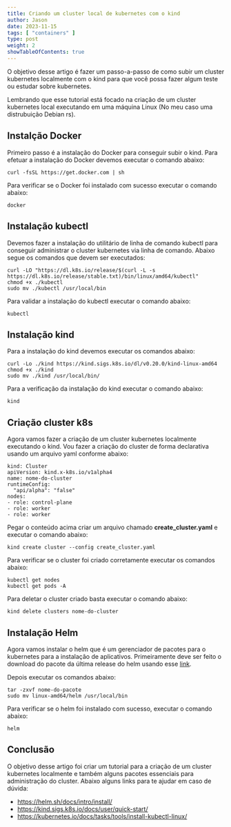 ```yaml
---
title: Criando um cluster local de kubernetes com o kind
author: Jason
date: 2023-11-15
tags: [ "containers" ]
type: post
weight: 2
showTableOfContents: true
---
```

O objetivo desse artigo é fazer um passo-a-passo de como subir um
cluster kubernetes localmente com o kind para que você possa fazer algum
teste ou estudar sobre kubernetes.

Lembrando que esse tutorial está focado na criação de um cluster
kubernetes local executando em uma máquina Linux (No meu caso uma
distrubuição Debian rs).

## Instalção Docker 

Primeiro passo é a instalação do Docker para conseguir subir o kind.
Para efetuar a instalação do Docker devemos executar o comando abaixo:

``` 
curl -fsSL https://get.docker.com | sh
```

Para verificar se o Docker foi instalado com sucesso executar o comando
abaixo:

``` 
docker 
```

## Instalação kubectl 

Devemos fazer a instalação do utilitário de linha de comando kubectl
para conseguir administrar o cluster kubernetes via linha de comando.
Abaixo segue os comandos que devem ser executados:

``` 
curl -LO "https://dl.k8s.io/release/$(curl -L -s https://dl.k8s.io/release/stable.txt)/bin/linux/amd64/kubectl"
chmod +x ./kubectl
sudo mv ./kubectl /usr/local/bin
```

Para validar a instalação do kubectl executar o comando abaixo:

``` 
kubectl
```

## Instalação kind 

Para a instalação do kind devemos executar os comandos abaixo:

``` 
curl -Lo ./kind https://kind.sigs.k8s.io/dl/v0.20.0/kind-linux-amd64
chmod +x ./kind
sudo mv ./kind /usr/local/bin/
```

Para a verificação da instalação do kind executar o comando abaixo:

``` 
kind 
```

## Criação cluster k8s 

Agora vamos fazer a criação de um cluster kubernetes localmente
executando o kind. Vou fazer a criação do cluster de forma declarativa
usando um arquivo yaml conforme abaixo:

``` 
kind: Cluster
apiVersion: kind.x-k8s.io/v1alpha4
name: nome-do-cluster
runtimeConfig:
  "api/alpha": "false"
nodes:
- role: control-plane
- role: worker
- role: worker
```

Pegar o conteúdo acima criar um arquivo chamado **create_cluster.yaml**
e executar o comando abaixo:

``` 
kind create cluster --config create_cluster.yaml
```

Para verificar se o cluster foi criado corretamente executar os comandos
abaixo:

``` 
kubectl get nodes
kubectl get pods -A
```

Para deletar o cluster criado basta executar o comando abaixo:

``` wp-block-code
kind delete clusters nome-do-cluster
```

## Instalação Helm 

Agora vamos instalar o helm que é um gerenciador de pacotes para o
kubernetes para a instalação de aplicativos. Primeiramente deve ser
feito o download do pacote da última release do helm usando esse
[link](https://github.com/helm/helm/releases).

Depois executar os comandos abaixo:

``` 
tar -zxvf nome-do-pacote
sudo mv linux-amd64/helm /usr/local/bin
```

Para verificar se o helm foi instalado com sucesso, executar o comando
abaixo:

``` 
helm
```

## Conclusão 

O objetivo desse artigo foi criar um tutorial para a criação de um
cluster kubernetes localmente e também alguns pacotes essenciais para
administração do cluster. Abaixo alguns links para te ajudar em caso de
dúvida:

-   <https://helm.sh/docs/intro/install/>
-   <https://kind.sigs.k8s.io/docs/user/quick-start/>
-   <https://kubernetes.io/docs/tasks/tools/install-kubectl-linux/>
